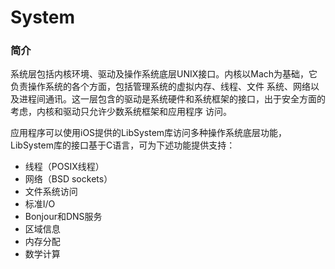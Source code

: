# System

### 简介

系统层包括内核环境、驱动及操作系统底层UNIX接口。内核以Mach为基础，它负责操作系统的各个方面，包括管理系统的虚拟内存、线程、文件 系统、网络以及进程间通讯。这一层包含的驱动是系统硬件和系统框架的接口，出于安全方面的考虑，内核和驱动只允许少数系统框架和应用程序 访问。

应用程序可以使用iOS提供的LibSystem库访问多种操作系统底层功能，LibSystem库的接口基于C语言，可为下述功能提供支持：

* 线程（POSIX线程）
* 网络（BSD sockets）
* 文件系统访问
* 标准I/O
* Bonjour和DNS服务
* 区域信息
* 内存分配
* 数学计算